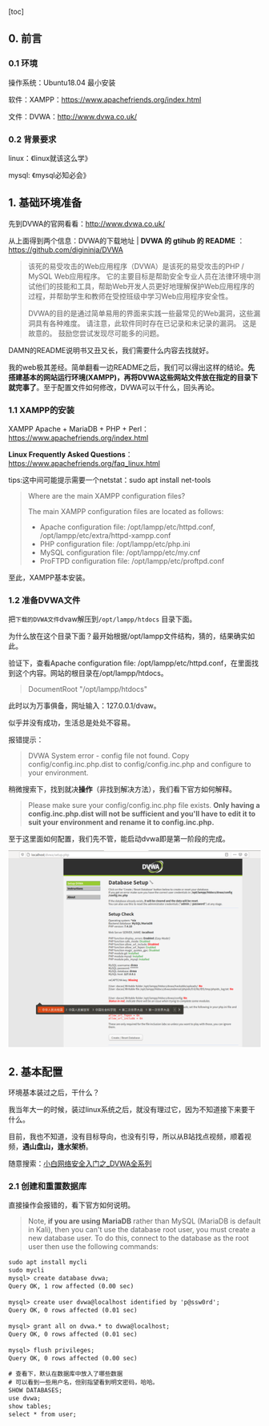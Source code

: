 [toc]

## 0. 前言

### 0.1 环境

操作系统：Ubuntu18.04 最小安装

软件：XAMPP：https://www.apachefriends.org/index.html

文件：DVWA：http://www.dvwa.co.uk/

### 0.2 背景要求

linux：《linux就该这么学》

mysql: 《mysql必知必会》



## 1. 基础环境准备

先到DVWA的官网看看：http://www.dvwa.co.uk/

从上面得到两个信息：DVWA的下载地址 | **DVWA 的 gtihub 的 README** ：https://github.com/digininja/DVWA

> 该死的易受攻击的Web应用程序（DVWA）是该死的易受攻击的PHP /  MySQL Web应用程序。  它的主要目标是帮助安全专业人员在法律环境中测试他们的技能和工具，帮助Web开发人员更好地理解保护Web应用程序的过程，并帮助学生和教师在受控班级中学习Web应用程序安全性。
>
>  DVWA的目的是通过简单易用的界面来实践一些最常见的Web漏洞，这些漏洞具有各种难度。 请注意，此软件同时存在已记录和未记录的漏洞。 这是故意的。 鼓励您尝试发现尽可能多的问题。

DAMN的README说明书又丑又长，我们需要什么内容去找就好。

我的web极其差经。简单翻看一边README之后，我们可以得出这样的结论。**先搭建基本的网站运行环境(XAMPP)，再将DVWA这些网站文件放在指定的目录下就完事了**。至于配置文件如何修改，DVWA可以干什么，回头再论。

### 1.1 XAMPP的安装

XAMPP Apache + MariaDB + PHP + Perl：https://www.apachefriends.org/index.html

**Linux Frequently Asked Questions**：https://www.apachefriends.org/faq_linux.html

tips:这中间可能提示需要一个netstat：sudo apt install net-tools

> Where are the main XAMPP configuration files?
>
> The main XAMPP configuration files are located as follows:
>
> - Apache configuration file: /opt/lampp/etc/httpd.conf, /opt/lampp/etc/extra/httpd-xampp.conf
> - PHP configuration file: /opt/lampp/etc/php.ini
> - MySQL configuration file: /opt/lampp/etc/my.cnf
> - ProFTPD configuration file: /opt/lampp/etc/proftpd.conf

至此，XAMPP基本安装。

### 1.2 准备DVWA文件

把`下载的DVWA文件`dvaw解压到`/opt/lampp/htdocs` 目录下面。

为什么放在这个目录下面？最开始根据/opt/lampp文件结构，猜的，结果确实如此。

 验证下，查看Apache configuration file: /opt/lampp/etc/httpd.conf，在里面找到这个内容。网站的根目录在/opt/lampp/htdocs。

> DocumentRoot "/opt/lampp/htdocs"

 此时以为万事俱备，网址输入：127.0.0.1/dvaw。

似乎并没有成功，生活总是处处不容易。

报错提示：

> DVWA System error - config file not found. Copy  config/config.inc.php.dist to config/config.inc.php and configure to  your environment.

稍微搜索下，找到就决**操作**（非找到解决方法），我们看下官方如何解释。

> Please make sure your config/config.inc.php file exists. **Only  having a config.inc.php.dist will not be sufficient and you'll have to  edit it to suit your environment and rename it to config.inc.php.**

至于这里面如何配置，我们先不管，能启动dvwa即是第一阶段的完成。

![base_environment](./1.XAMPP-DVWA-Ubuntu.assets/base_environment.png)





## 2. 基本配置

环境基本装过之后，干什么？

我当年大一的时候，装过linux系统之后，就没有理过它，因为不知道接下来要干什么。

目前，我也不知道，没有目标导向，也没有引导，所以从B站找点视频，顺着视频，**遇山盘山，逢水架桥**。

随意搜索：[小白网络安全入门之_DVWA全系列](https://www.bilibili.com/video/BV1HK411j7Me?from=search&seid=7718777987930855940)

### 2.1 创建和重置数据库

直接操作会报错的，看下官方如何说明。

> Note, **if you are using MariaDB** rather than MySQL (MariaDB is default in  Kali), then you can't use the database root user, you must create a new  database user. To do this, connect to the database as the root user then use the following commands:

```shell
sudo apt install mycli
sudo mycli
mysql> create database dvwa;
Query OK, 1 row affected (0.00 sec)

mysql> create user dvwa@localhost identified by 'p@ssw0rd';
Query OK, 0 rows affected (0.01 sec)

mysql> grant all on dvwa.* to dvwa@localhost;
Query OK, 0 rows affected (0.01 sec)

mysql> flush privileges;
Query OK, 0 rows affected (0.00 sec)
```

```shell
# 查看下，默认在数据库中放入了哪些数据
# 可以看到一些用户名，但别指望看到明文密码，哈哈。
SHOW DATABASES;
use dvwa;
show tables;
select * from user;
```



